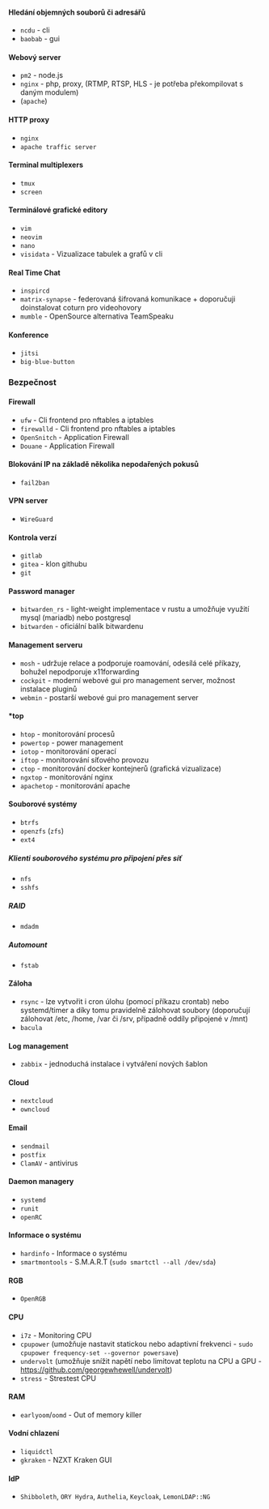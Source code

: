 #### Hledání objemných souborů či adresářů
* `ncdu` - cli
* `baobab` - gui

#### Webový server
* `pm2` - node.js
* `nginx` - php, proxy, (RTMP, RTSP, HLS - je potřeba překompilovat s daným modulem)
* (`apache`)

#### HTTP proxy
* `nginx`
* `apache traffic server`

#### Terminal multiplexers
* `tmux`
* `screen`

#### Terminálové grafické editory
* `vim`
* `neovim`
* `nano`
* `visidata` - Vizualizace tabulek a grafů v cli

#### Real Time Chat
* `inspircd`
* `matrix-synapse` - federovaná šifrovaná komunikace + doporučuji doinstalovat coturn pro videohovory
* `mumble` - OpenSource alternativa TeamSpeaku

#### Konference
* `jitsi`
* `big-blue-button`

### Bezpečnost
#### Firewall
- `ufw` - Cli frontend pro nftables a iptables
- `firewalld` - Cli frontend pro nftables a iptables
- `OpenSnitch` - Application Firewall
- `Douane` - Application Firewall

#### Blokování IP na základě několika nepodařených pokusů
- `fail2ban`

#### VPN server
- `WireGuard`

#### Kontrola verzí
* `gitlab`
* `gitea` - klon githubu
* `git`

#### Password manager
* `bitwarden_rs` - light-weight implementace v rustu a umožňuje využití mysql (mariadb) nebo postgresql
* `bitwarden` - oficiální balík bitwardenu

#### Management serveru
* `mosh` - udržuje relace a podporuje roamování, odesílá celé příkazy, bohužel nepodporuje x11forwarding
* `cockpit` - moderní webové gui pro management server, možnost instalace pluginů
* `webmin` - postarší webové gui pro management server

#### \*top
* `htop` - monitorování procesů
* `powertop` - power management
* `iotop` - monitorování operací
* `iftop` - monitorování síťového provozu
* `ctop` - monitorování docker kontejnerů (grafická vizualizace)
* `ngxtop` - monitorování nginx
* `apachetop` - monitorování apache

#### Souborové systémy
* `btrfs`
* `openzfs` (`zfs`)
* `ext4`

##### Klienti souborového systému pro připojení přes síť
* `nfs`
* `sshfs`

##### RAID
* `mdadm`

##### Automount
* `fstab`

#### Záloha
* `rsync` - lze vytvořit i cron úlohu (pomocí příkazu crontab) nebo systemd/timer a díky tomu pravidelně zálohovat soubory (doporučují zálohovat /etc, /home, /var či /srv, případně oddíly připojené v /mnt)
* `bacula`

#### Log management
* `zabbix` - jednoduchá instalace i vytváření nových šablon

#### Cloud
* `nextcloud`
* `owncloud`

#### Email
* `sendmail`
* `postfix`
* `ClamAV` - antivirus

#### Daemon managery
* `systemd`
* `runit`
* `openRC`

#### Informace o systému
* `hardinfo` - Informace o systému
* `smartmontools` - S.M.A.R.T (`sudo smartctl --all /dev/sda`)

#### RGB
* `OpenRGB`

#### CPU
* `i7z` - Monitoring CPU
* `cpupower` (umožňuje nastavit statickou nebo adaptivní frekvenci - `sudo cpupower frequency-set --governor powersave`)
* `undervolt` (umožňuje snížit napětí nebo limitovat teplotu na CPU a GPU - https://github.com/georgewhewell/undervolt)
* `stress` - Strestest CPU

#### RAM
* `earlyoom`/`oomd` - Out of memory killer

#### Vodní chlazení
* `liquidctl`
* `gkraken` - NZXT Kraken GUI

#### IdP
* `Shibboleth`, `ORY Hydra`, `Authelia`, `Keycloak`, `LemonLDAP::NG`
